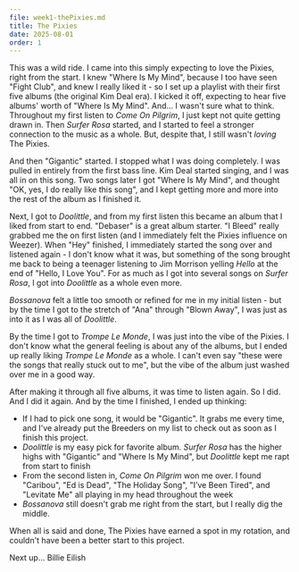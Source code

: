 ```yaml
---
file: week1-thePixies.md
title: The Pixies
date: 2025-08-01
order: 1
---
```


This was a wild ride. I came into this simply expecting to love the Pixies, right from the start. I knew "Where Is My Mind", because I too have seen "Fight Club", and knew I really liked it - so I set up a playlist with their first five albums (the original Kim Deal era). I kicked it off, expecting to hear five albums' worth of "Where Is My Mind". And... I wasn't sure what to think. Throughout my first listen to *Come On Pilgrim*, I just kept not quite getting drawn in. Then *Surfer Rosa* started, and I started to feel a stronger connection to the music as a whole. But, despite that, I still wasn't *loving* The Pixies.

And then "Gigantic" started. I stopped what I was doing completely. I was pulled in entirely from the first bass line. Kim Deal started singing, and I was all in on this song. Two songs later I got "Where Is My Mind", and thought "OK, yes, I do really like this song", and I kept getting more and more into the rest of the album as I finished it.

Next, I got to *Doolittle*, and from my first listen this became an album that I liked from start to end. "Debaser" is a great album starter. "I Bleed" really grabbed me the on first listen (and I immediately felt the Pixies influence on Weezer). When "Hey" finished, I immediately started the song over and listened again - I don't know what it was, but something of the song brought me back to being a teenager listening to Jim Morrison yelling *Hello* at the end of "Hello, I Love You". For as much as I got into several songs on *Surfer Rosa*, I got into *Doolittle* as a whole even more.

*Bossanova* felt a little too smooth or refined for me in my initial listen - but by the time I got to the stretch of "Ana" through "Blown Away", I was just as into it as I was all of *Doolittle*.

By the time I got to *Trompe Le Monde*, I was just into the vibe of the Pixies. I don't know what the general feeling is about any of the albums, but I ended up really liking *Trompe Le Monde* as a whole. I can't even say "these were the songs that really stuck out to me", but the vibe of the album just washed over me in a good way.

After making it through all five albums, it was time to listen again. So I did. And I did it again. And by the time I finished, I ended up thinking:

* If I had to pick one song, it would be "Gigantic". It grabs me every time, and I've already put the Breeders on my list to check out as soon as I finish this project.
* *Doolittle* is my easy pick for favorite album. *Surfer Rosa* has the higher highs with "Gigantic" and "Where Is My Mind", but *Doolittle* kept me rapt from start to finish
* From the second listen in, *Come On Pilgrim* won me over. I found "Caribou", "Ed is Dead", "The Holiday Song", "I’ve Been Tired", and "Levitate Me" all playing in my head throughout the week
* *Bossanova* still doesn't grab me right from the start, but I really dig the middle.

When all is said and done, The Pixies have earned a spot in my rotation, and couldn't have been a better start to this project.

Next up... Billie Eilish
